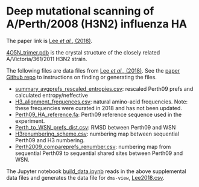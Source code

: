 # Deep mutational scanning of A/Perth/2008 (H3N2) influenza HA

The paper link is [Lee *et al.*, (2018)](https://www.pnas.org/content/115/35/E8276).

[4O5N_trimer.pdb](4O5N_trimer.pdb) is the crystal structure of the closely related A/Victoria/361/2011 H3N2 strain.

The following files are data files from [Lee *et al.*, (2018)](https://www.pnas.org/content/115/35/E8276).
See the [paper Github repo](https://github.com/jbloomlab/Perth2009-DMS-Manuscript) to instructions on finding or generating the files.

- [summary_avgprefs_rescaled_entropies.csv](summary_avgprefs_rescaled_entropies.csv): rescaled Perth09 prefs and calculated entropy/neffective
- [H3_alignment_frequences.csv](H3_alignment_frequences.csv): natural amino-acid frequencies. Note: these frequencies were curated in 2018 and has not been updated.
- [Perth09_HA_reference.fa](Perth09_HA_reference.fa): Perth09 reference sequence used in the experiment.
- [Perth_to_WSN_prefs_dist.csv](Perth_to_WSN_prefs_dist.csv): RMSD between Perth09 and WSN
- [H3renumbering_scheme.csv](H3renumbering_scheme.csv): numbering map between sequential Perth09 and H3 numbering.
- [Perth2009_compareprefs_renumber.csv](Perth2009_compareprefs_renumber.csv): numbering map from sequential Perth09 to sequential shared sites between Perth09 and WSN.



The Jupyter notebook [build_data.ipynb](build_data.ipynb) reads in the above supplemental data files and generates the data file for `dms-view`, [Lee2018.csv](Lee2018.csv).
